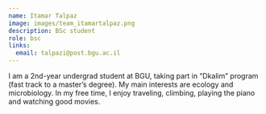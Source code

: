 ```yaml
---
name: Itamar Talpaz
image: images/team_itamartalpaz.png
description: BSc student
role: bsc
links:
  email: talpazi@post.bgu.ac.il
---
```


I am a 2nd-year undergrad student at BGU, taking part in “Dkalim” program (fast track to a master’s degree). My main interests are ecology and microbiology. In my free time, I enjoy traveling, climbing, playing the piano and watching good movies.

